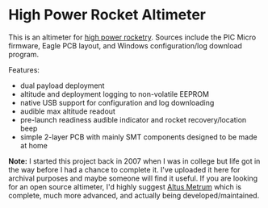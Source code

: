 High Power Rocket Altimeter
===============
This is an altimeter for [high power rocketry](https://en.wikipedia.org/wiki/High-power_rocketry). Sources include the PIC Micro firmware, Eagle PCB layout, and Windows configuration/log download program.

Features:
- dual payload deployment
- altitude and deployment logging to non-volatile EEPROM
- native USB support for configuration and log downloading
- audible max altitude readout
- pre-launch readiness audible indicator and rocket recovery/location beep
- simple 2-layer PCB with mainly SMT components designed to be made at home

**Note:** I started this project back in 2007 when I was in college but life got in the way before I had a chance to complete it. I've uploaded it here for archival purposes and maybe someone will find it useful. If you are looking for an open source altimeter, I'd highly suggest [Altus Metrum](http://altusmetrum.org/) which is complete, much more advanced, and actually being developed/maintained.
